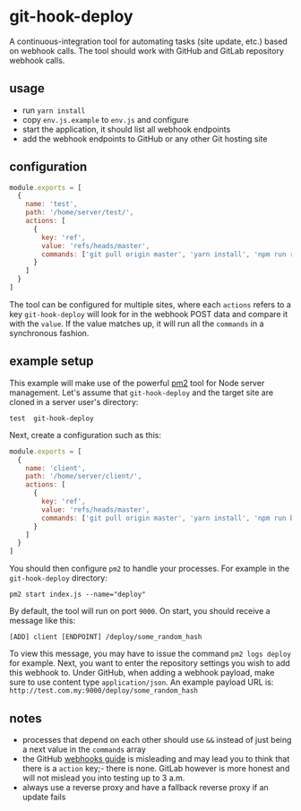 # git-hook-deploy
A continuous-integration tool for automating tasks (site update, etc.) based on webhook calls.
The tool should work with GitHub and GitLab repository webhook calls.

## usage
* run `yarn install`
* copy `env.js.example` to `env.js` and configure
* start the application, it should list all webhook endpoints
* add the webhook endpoints to GitHub or any other Git hosting site

## configuration
```javascript
module.exports = [
  {
    name: 'test',
    path: '/home/server/test/',
    actions: [
      {
        key: 'ref',
        value: 'refs/heads/master',
        commands: ['git pull origin master', 'yarn install', 'npm run restart']
      }
    ]
  }
]
```

The tool can be configured for multiple sites, where each `actions` refers to a key `git-hook-deploy`
will look for in the webhook POST data and compare it with the `value`. If the value matches up, it will
run all the `commands` in a synchronous fashion.

## example setup
This example will make use of the powerful [pm2](https://github.com/Unitech/pm2) tool for Node server management.
Let's assume that `git-hook-deploy` and the target site are cloned in a server user's directory:
```
test  git-hook-deploy
```
Next, create a configuration such as this:
```javascript
module.exports = [
  {
    name: 'client',
    path: '/home/server/client/',
    actions: [
      {
        key: 'ref',
        value: 'refs/heads/master',
        commands: ['git pull origin master', 'yarn install', 'npm run build', 'pm2 restart index.js --name="client"']
      }
    ]
  }
]
```
You should then configure `pm2` to handle your processes. For example in the `git-hook-deploy` directory:
```
pm2 start index.js --name="deploy"
```
By default, the tool will run on port `9000`. On start, you should receive a message like this:
```
[ADD] client [ENDPOINT] /deploy/some_random_hash
```
To view this message, you may have to issue the command `pm2 logs deploy` for example.
Next, you want to enter the repository settings you wish to add this webhook to.
Under GitHub, when adding a webhook payload, make sure to use content type `application/json`.
An example payload URL is: `http://test.com.my:9000/deploy/some_random_hash`

## notes
* processes that depend on each other should use `&&` instead of just being a next value in the `commands` array
* the GitHub [webhooks guide](https://developer.github.com/webhooks/) is misleading and may lead you to think that there is a `action` key;- there is none. GitLab however is more honest and will not mislead you into testing up to 3 a.m.
* always use a reverse proxy and have a fallback reverse proxy if an update fails
